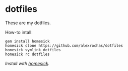 # dotfiles

These are my dotfiles.

How-to intall:

```
gem install homesick
homesick clone https://github.com/alexrochas/dotfiles
homesick symlink dotfiles
homesick rc dotfiles
```

*Install with [homesick](https://github.com/technicalpickles/homesick).*

